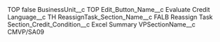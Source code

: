 <?xml version="1.0" encoding="UTF-8"?>
<CustomMetadata xmlns="http://soap.sforce.com/2006/04/metadata" xmlns:xsi="http://www.w3.org/2001/XMLSchema-instance" xmlns:xsd="http://www.w3.org/2001/XMLSchema">
    <label>TOP</label>
    <protected>false</protected>
    <values>
        <field>BusinessUnit__c</field>
        <value xsi:type="xsd:string">TOP</value>
    </values>
    <values>
        <field>Edit_Button_Name__c</field>
        <value xsi:type="xsd:string">Evaluate Credit</value>
    </values>
    <values>
        <field>Language__c</field>
        <value xsi:type="xsd:string">TH</value>
    </values>
    <values>
        <field>ReassignTask_Section_Name__c</field>
        <value xsi:type="xsd:string">FALB Reassign Task</value>
    </values>
    <values>
        <field>Section_Credit_Condition__c</field>
        <value xsi:type="xsd:string">Excel Summary</value>
    </values>
    <values>
        <field>VPSectionName__c</field>
        <value xsi:type="xsd:string">CMVP/SA09</value>
    </values>
</CustomMetadata>

